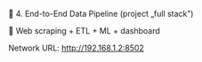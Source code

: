 💼 4. End-to-End Data Pipeline (project „full stack”)

🔄 Web scraping + ETL + ML + dashboard

Network URL: http://192.168.1.2:8502
